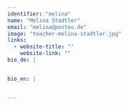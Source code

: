 ```yaml
---
identifier: "melina"
name: "Melina Stadtler"
email: "melina@posteo.de"
image: "teacher-melina-stadtler.jpg"
links:
  - website-title: ""
    website-link: ""
bio_de: |


bio_en: |


---
```

